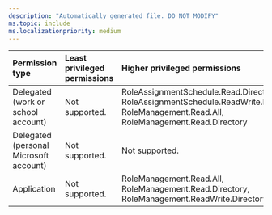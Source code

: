 ```yaml
---
description: "Automatically generated file. DO NOT MODIFY"
ms.topic: include
ms.localizationpriority: medium
---
```


|Permission type|Least privileged permissions|Higher privileged permissions|
|:---|:---|:---|
|Delegated (work or school account)|Not supported.|RoleAssignmentSchedule.Read.Directory, RoleAssignmentSchedule.ReadWrite.Directory, RoleManagement.Read.All, RoleManagement.Read.Directory|
|Delegated (personal Microsoft account)|Not supported.|Not supported.|
|Application|Not supported.|RoleManagement.Read.All, RoleManagement.Read.Directory, RoleManagement.ReadWrite.Directory|

